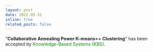```yaml
---
layout: post
date: 2022-05-31
inline: true
related_posts: false
---
```


"**Collaborative Annealing Power K-means++ Clustering**" has been accepted by <font color=green>Knowledge-Based Systems (KBS)</font>.

